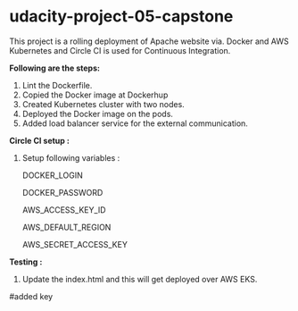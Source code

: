 # udacity-project-05-capstone
This project is a rolling deployment of Apache website via. Docker and AWS Kubernetes and Circle CI is used for Continuous Integration.

**Following are the steps:**
1. Lint the Dockerfile.
2. Copied the Docker image at Dockerhup
3. Created Kubernetes cluster with two nodes.
4. Deployed the Docker image on the pods.
5. Added load balancer service for the external communication.

**Circle CI setup :**
1. Setup following variables :
   
   DOCKER_LOGIN
   
   DOCKER_PASSWORD
   
   AWS_ACCESS_KEY_ID
   
   AWS_DEFAULT_REGION
   
   AWS_SECRET_ACCESS_KEY
   

**Testing :**
1. Update the index.html and this will get deployed over AWS EKS.

#added key

